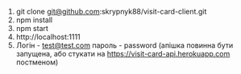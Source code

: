 1) git clone git@github.com:skrypnyk88/visit-card-client.git
2) npm install
3) npm start
4) http://localhost:1111
5) Логін - test@test.com   пароль - password    (апішка повинна бути запущена, або стукати на https://visit-card-api.herokuapp.com постменом)
